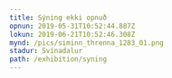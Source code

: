 ```yaml
---
title: Sýning ekki opnuð
opnun: 2019-05-31T10:52:44.887Z
lokun: 2019-06-21T10:52:46.308Z
mynd: /pics/siminn_threnna_1283_01.png
stadur: Svínadalur
path: /exhibition/syning
---
```



